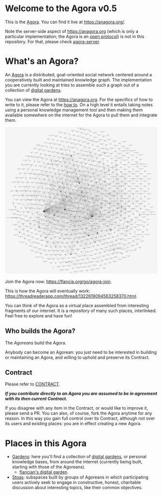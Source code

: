 # Welcome to the Agora v0.5
This is the [Agora](flancia.org/agora). You can find it live at https://anagora.org/.

Note the server-side aspect of https://anagora.org (which is only a particular implementation; the Agora is an [open protocol](https://flancia.org/go/agora-protocol)) is not in this repository. For that, please check [agora-server](https://github.com/flancian/agora-server).

# What's an Agora?

An [Agora](https://anagora.org/wiki/Agora) is a distributed, goal-oriented social network centered around a cooperatively built and maintained knowledge graph. The implementation you are currently looking at tries to assemble such a graph out of a collection of [digital gardens](https://joelhooks.com/digital-garden).

You can view the Agora at https://anagora.org. For the specifics of how to write to it, please refer to the [how to](docs/howto.md). On a high level it entails taking notes using a personal knowledge management tool and then making them available somewhere on the internet for the Agora to pull them and integrate them.

![Agora](agora.png)

Join the Agora now: <https://flancia.org/go/agora-join>.

This is how the Agora will eventually work: <https://threadreaderapp.com/thread/1322619094563258370.html>.

You can think of the Agora as a virtual place assembled from interesting fragments of our internet. It is a repository of many such places, interlinked. Feel free to explore and have fun!

## Who builds the Agora?
The *Agoreans* build the Agora. 

Anybody can become an Agorean: you just need to be interested in building or maintaining an Agora, and willing to uphold and preserve its Contract.

## Contract
Please refer to [CONTRACT](https://flancia.org/go/agora/CONTRACT.md).

***If you contribute directly to an Agora you are assumed to be in agreement with its then current Contract.*** 

If you disagree with any item in the Contract, or would like to improve it, please send a PR. You can also, of course, fork the Agora anytime for any reason. In this way you gain full control over its Contract, although not over its users and existing places: you are in effect creating a new Agora.

# Places in this Agora

 - [Gardens](garden/): here you'll find a collection of [digital gardens](https://joelhooks.com/digital-garden), or personal knowledge bases, from around the internet (currently being built, starting with those of the Agoreans).
   - [flancian's digital garden](https://flancia.org/go/agora/garden/flancian).
 - [Stoas](stoa/): subspaces built by groups of Agoreans in which participating users actively seek to engage in constructive, honest, charitable discussion about interesting topics, like their common objectives.


